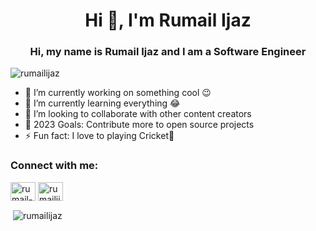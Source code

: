<h1 align="center" color="black">Hi 👋, I'm Rumail Ijaz</h1>
<h3 align="center">Hi, my name is Rumail Ijaz and I am a Software Engineer</h3>

<p align="left"> <img src="https://komarev.com/ghpvc/?username=rumailijaz&label=Profile%20views&color=0e75b6&style=flat" alt="rumailijaz" /> </p>


- 🔭 I’m currently working on something cool 😉
- 🌱 I’m currently learning everything 😂
- 👯 I’m looking to collaborate with other content creators
- 🤔 2023 Goals: Contribute more to open source projects
- ⚡ Fun fact: I love to playing Cricket🏏


<h3 align="left">Connect with me:</h3>

<p align="left">
<a href="https://linkedin.com/in/rumail-ijaz" target="blank"><img align="center" src="https://raw.githubusercontent.com/rahuldkjain/github-profile-readme-generator/master/src/images/icons/Social/linked-in-alt.svg" alt="rumail-ijaz" height="30" width="40" /></a>
<a href="https://instagram.com/rumailijaz" target="blank"><img align="center" src="https://raw.githubusercontent.com/rahuldkjain/github-profile-readme-generator/master/src/images/icons/Social/instagram.svg" alt="rumailijaz" height="30" width="40" /></a>
</p>

<p>&nbsp;<img align="center" src="https://github-readme-stats.vercel.app/api?username=rumailijaz&show_icons=true&locale=en" alt="rumailijaz" /></p>
